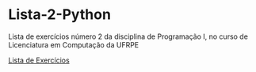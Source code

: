 # Lista-2-Python

Lista de exercícios número 2 da disciplina de Programação I, no curso de Licenciatura em Computação da UFRPE

[Lista de Exercícios](https://github.com/danilosantos-git/Lista-2-Python/tree/main/examples)
